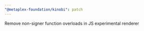 ```yaml
---
"@metaplex-foundation/kinobi": patch
---
```


Remove non-signer function overloads in JS experimental renderer

